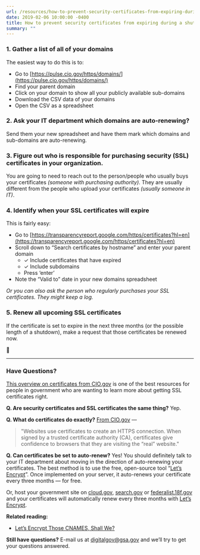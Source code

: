 ```yaml
---
url: /resources/how-to-prevent-security-certificates-from-expiring-during-shutdown/
date: 2019-02-06 10:00:00 -0400
title: How to prevent security certificates from expiring during a shutdown
summary: ""
---
```


### 1. Gather a list of all of your domains
The easiest way to do this is to:

- Go to [https://pulse.cio.gov/https/domains/](https://pulse.cio.gov/https/domains/)
- Find your parent domain
- Click on your domain to show all your publicly available sub-domains
- Download the CSV data of your domains
- Open the CSV as a spreadsheet

### 2. Ask your IT department which domains are auto-renewing?
Send them your new spreadsheet and have them mark which domains and sub-domains are auto-renewing.

### 3. Figure out who is responsible for purchasing security (SSL) certificates in your organization.
You are going to need to reach out to the person/people who usually buys your certificates _(someone with purchasing authority)_. They are usually different from the people who upload your certificates _(usually someone in IT)_.

### 4. Identify when your SSL certificates will expire
This is fairly easy:

- Go to [https://transparencyreport.google.com/https/certificates?hl=en](https://transparencyreport.google.com/https/certificates?hl=en)
- Scroll down to “Search certificates by hostname” and enter your parent domain
  - ✓ Include certificates that have expired
  - ✓ Include subdomains
  - Press ‘enter’
- Note the “Valid to” date in your new domains spreadsheet

_Or you can also ask the person who regularly purchases your SSL certificates. They might keep a log._

### 5. Renew all upcoming SSL certificates
If the certificate is set to expire in the next three months (or the possible length of a shutdown), make a request that those certificates be renewed now.

:tada:

---

### Have Questions?
[This overview on certificates from CIO.gov](https://https.cio.gov/certificates/) is one of the best resources for people in government who are wanting to learn more about getting SSL certificates right.

**Q. Are security certificates and SSL certificates the same thing?**
Yep.

**Q. What do certificates do exactly?**
[From CIO.gov](https://https.cio.gov/certificates/) —
> "Websites use certificates to create an HTTPS connection. When signed by a trusted certificate authority (CA), certificates give confidence to browsers that they are visiting the “real” website."

**Q. Can certificates be set to auto-renew?**
Yes! You should definitely talk to your IT department about moving in the direction of auto-renewing your certificates. The best method is to use the free, open-source tool “[Let’s Encrypt](https://letsencrypt.org/)”. Once implemented on your server, it auto-renews your certificate every three months — for free.

Or, host your government site on [cloud.gov](https://cloud.gov/), [search.gov](https://search.gov/) or [federalist.18f.gov](https://federalist.18f.gov/) and your certificates will automatically renew every three months with [Let’s Encrypt](https://letsencrypt.org/).

**Related reading:**
- [Let’s Encrypt Those CNAMES, Shall We?](https://digital.gov/2016/09/07/lets-encrypt-those-cnames-shall-we/)

**Still have questions?**
E-mail us at [digitalgov@gsa.gov](mailto:digitalgov@gsa.gov) and we’ll try to get your questions answered.
